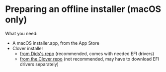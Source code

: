 # Preparing an offline installer (macOS only)

What you need:

* A macOS installer.app, from the App Store
* Clover installer
  * [from Dids's repo](https://github.com/Dids/clover-builder/releases) (recommended, comes with needed EFI drivers)
  * [from the Clover repo](https://github.com/CloverHackyColor/CloverBootloader/releases) (not recommended, may have to download EFI drivers separately)
